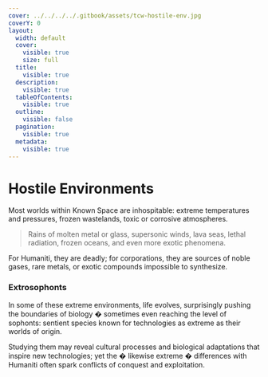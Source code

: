 ```yaml
---
cover: ../../../../.gitbook/assets/tcw-hostile-env.jpg
coverY: 0
layout:
  width: default
  cover:
    visible: true
    size: full
  title:
    visible: true
  description:
    visible: true
  tableOfContents:
    visible: true
  outline:
    visible: false
  pagination:
    visible: true
  metadata:
    visible: true
---
```


# Hostile Environments

Most worlds within Known Space are inhospitable: extreme temperatures and pressures, frozen wastelands, toxic or corrosive atmospheres.

> Rains of molten metal or glass, supersonic winds, lava seas, lethal radiation, frozen oceans, and even more exotic phenomena.

For Humaniti, they are deadly; for corporations, they are sources of noble gases, rare metals, or exotic compounds impossible to synthesize.

### Extrosophonts

In some of these extreme environments, life evolves, surprisingly pushing the boundaries of biology � sometimes even reaching the level of sophonts: sentient species known for technologies as extreme as their worlds of origin.

Studying them may reveal cultural processes and biological adaptations that inspire new technologies; yet the � likewise extreme � differences with Humaniti often spark conflicts of conquest and exploitation.
